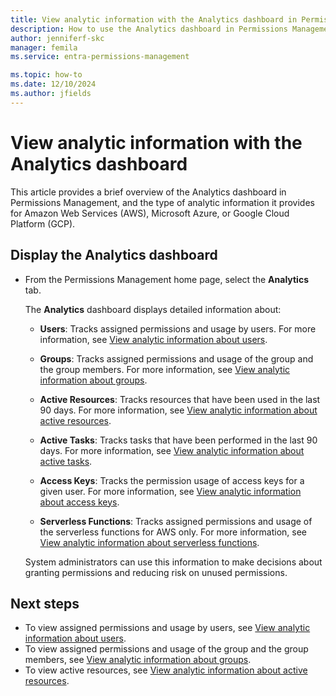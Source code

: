 ```yaml
---
title: View analytic information with the Analytics dashboard in Permissions Management
description: How to use the Analytics dashboard in Permissions Management to view details about users, groups, active resources, active tasks, access keys, and serverless functions.
author: jenniferf-skc
manager: femila
ms.service: entra-permissions-management

ms.topic: how-to
ms.date: 12/10/2024
ms.author: jfields
---
```


# View analytic information with the Analytics dashboard

This article provides a brief overview of the Analytics dashboard in Permissions Management, and the type of analytic information it provides for Amazon Web Services (AWS), Microsoft Azure, or Google Cloud Platform (GCP).

## Display the Analytics dashboard

- From the Permissions Management home page, select the **Analytics** tab.

    The **Analytics** dashboard displays detailed information about:

    - **Users**: Tracks assigned permissions and usage by users. For more information, see [View analytic information about users](usage-analytics-users.md).

    - **Groups**: Tracks assigned permissions and usage of the group and the group members.  For more information, see [View analytic information about groups](usage-analytics-groups.md).

    - **Active Resources**: Tracks resources that have been used in the last 90 days.  For more information, see [View analytic information about active resources](usage-analytics-active-resources.md).

    - **Active Tasks**: Tracks tasks that have been performed in the last 90 days.  For more information, see [View analytic information about active tasks](usage-analytics-active-tasks.md).

    - **Access Keys**: Tracks the permission usage of access keys for a given user.  For more information, see [View analytic information about access keys](usage-analytics-access-keys.md).

    - **Serverless Functions**: Tracks assigned permissions and usage of the serverless functions for AWS only.  For more information, see [View analytic information about serverless functions](usage-analytics-serverless-functions.md).

    System administrators can use this information to make decisions about granting permissions and reducing risk on unused permissions.



## Next steps

- To view assigned permissions and usage by users, see [View analytic information about users](usage-analytics-users.md).
- To view assigned permissions and usage of the group and the group members, see [View analytic information about groups](usage-analytics-groups.md).
- To view active resources, see [View analytic information about active resources](usage-analytics-active-resources.md).
